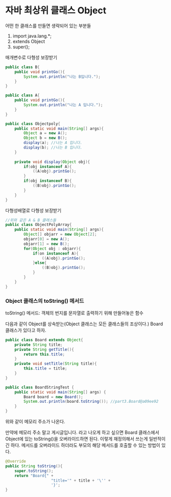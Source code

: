 # 자바 최상위 클래스 Object

어떤 한 클래스를 만들면 생략되어 있는 부분들

1. import java.lang.*;
2. extends Object
3. super();

매개변수로 다형성 보장받기

```java
public class B{
	public void printGo(){
		System.out.println("나는 B입니다.");
	}
}

public class A{
	public void printGo(){
		System.out.println("나는 A 입니다.");
	}
}

public class Objectpoly{
	public static void main(String[] args){
		Object a = new A();
		Object b = new B();
		display(a); //나는 A 입니다.
		display(b); //나는 B 입니다.
	}
	
	private void display(Object obj){
		if(obj instanceof A){
			((A)obj).printGo();
		}
		if(obj instanceof B){
			((B)obj).printGo();
		}
	}
}
```

다형성배열로 다형성 보장받기

```java
//위와 같은 A & B 클래스들
public class ObjectPolyArray{
	public static void main(String[] args){
		Object[] objarr = new Object[2];
		objarr[0] = new A();
		objarr[1] = new B();
		for(Object obj : objarr){
			if(on instanceof A){
				((A)obj).printGo();
			}else{
				((B)obj).printGo();
			}
		}
	}
}
```

### Object 클래스의 toString() 메서드

toString() 메서드: 객체의 번지를 문자열로 출력하기 위해 만들어놓은 함수

다음과 같이 Object를 상속받는(Object 클래스는 모든 클래스들의 조상이다.) Board 클래스가 있다고 하자.

```java
public class Board extends Object{
	private String title;
	private String getTitle(){
		return this.title;
	}
	private void setTitle(String title){
		this.title = title;
	}
}

public class BoardStringTest {
    public static void main(String[] args) {
        Board board = new Board();
        System.out.println(board.toString()); //part3.Board@a09ee92
    }
}

```

위와 같이 메모리 주소가 나온다.

만약에 메모리 주소 말고 게시글입니다. 라고 나오게 하고 싶으면 Board 클래스에서 Object에 있는 toString()을 오버라이드하면 된다. 이렇게 재정의해서 쓰는게 일반적이긴 하다.  메서드를 오버라이드 하더라도 부모의 해당 메서드를 호출할 수 있는 방법이 있다.

```java
@Override
public String toString(){
	super.toString();
	return "Board{" +
					"title='" + title + '\'' +
					'}';
}
```